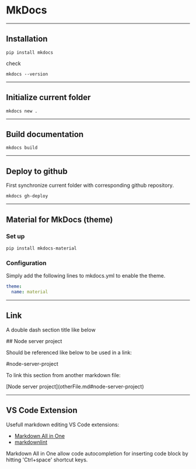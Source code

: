 # MkDocs

***

## Installation

```console
pip install mkdocs
```

check

```console
mkdocs --version
```

***

## Initialize current folder

```console
mkdocs new .
```

***

## Build documentation

```console
mkdocs build
```

***

## Deploy to github

First synchronize current folder with corresponding github repository.

```console
mkdocs gh-deploy
```

***

## Material for MkDocs (theme)

### Set up

```console
pip install mkdocs-material
```

### Configuration

Simply add the following lines to mkdocs.yml to enable the theme.

```yaml
theme:
  name: material
```

***

## Link

A double dash section title like below

\## Node server project

Should be referenced like below to be used in a link:  

\#node-server-project

To link this section from another markdown file:  

\[Node server project\](otherFile.md#node-server-project)

***

## VS Code Extension

Usefull markdown editing VS Code extensions:  

- [Markdown All in One](https://marketplace.visualstudio.com/items?itemName=yzhang.markdown-all-in-one)  
- [markdownlint](https://marketplace.visualstudio.com/items?itemName=DavidAnson.vscode-markdownlint)

Markdown All in One allow code autocompletion for inserting code block by hitting 'Ctrl+space' shortcut keys.
